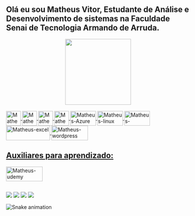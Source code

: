 ## Olá eu sou Matheus Vitor, Estudante de Análise e Desenvolvimento de sistemas na Faculdade Senai de Tecnologia Armando de Arruda.
<div align="center">
  <a href="https://github.com/matheusVitor1">
  <img height="180em" src="https://github-readme-stats.vercel.app/api?username=matheusVitor1&show_icons=true&theme=dracula&include_all_commits=true&count_private=true"/>

</div>
  <div style="display: inline_block"><br>
  <img align="center" alt="Matheus-C++" height="40" width="40" src="https://cdn.jsdelivr.net/gh/devicons/devicon/icons/cplusplus/cplusplus-original.svg">
  <img align="center" alt="Matheus-java" height="40" width="40" src="https://cdn.jsdelivr.net/gh/devicons/devicon/icons/java/java-plain.svg">
  <img align="center" alt="Matheus-MySql" height="40" width="40" src="https://cdn.jsdelivr.net/gh/devicons/devicon/icons/mysql/mysql-plain-wordmark.svg">
  <img align="center" alt="Matheus-python" height="40" width="40" src="https://cdn.jsdelivr.net/gh/devicons/devicon/icons/python/python-plain-wordmark.svg">
  <img align="center" alt="Matheus-Azure" height="40" width="70" src="https://cdn.jsdelivr.net/gh/devicons/devicon/icons/azure/azure-original.svg">
  <img align="center" alt="Matheus-linux" height="40" width="70" src="https://img.shields.io/badge/Linux-FCC624?style=for-the-badge&logo=linux&logoColor=black">
  <img align="center" alt="Matheus-windows" height="40" width="70" src="https://img.shields.io/badge/Windows-0078D6?style=for-the-badge&logo=windows&logoColor=white">
  <img align="center" alt="Matheus-excel" height="40" width="120" src="https://img.shields.io/badge/Microsoft_Excel-217346?style=for-the-badge&logo=microsoft-excel&logoColor=white">   
  <img align="center" alt="Matheus-wordpress" height="40" width="100" src="https://img.shields.io/badge/Wordpress-21759B?style=for-the-badge&logo=wordpress&logoColor=white">
  
</div>   
    
    
 ## Auxiliares para aprendizado:
 </div>
  <img align="center" alt="Matheus-udemy" height="40" width="100" src="https://img.shields.io/badge/Udemy-EC5252?style=for-the-badge&logo=Udemy&logoColor=white">
 
 </div> 
 
 ##
    
<div> 
    
 <a href="https://www.twitch.tv/if_void" target="_blank"><img src="https://img.shields.io/badge/Twitch-9146FF?style=for-the-badge&logo=twitch&logoColor=white" target="_blank"></a>
 <a href="https://discord.gg/Mkwy2TpA" target="_blank"><img src="https://img.shields.io/badge/Discord-7289DA?style=for-the-badge&logo=discord&logoColor=white" target="_blank"></a> 
    <a href = "mailto:matheus_vitoralves@hotmail.com"><img src="https://img.shields.io/badge/Microsoft_Outlook-0078D4?style=for-the-badge&logo=microsoft-outlook&logoColor=white" target="_blank"></a>
  <a href="https://www.linkedin.com/in/matheus-vitor-alves-oliveira-b3aa2916a" target="_blank"><img src="https://img.shields.io/badge/-LinkedIn-%230077B5?style=for-the-badge&logo=linkedin&logoColor=white" target="_blank"></a> 
 
  ![Snake animation](https://github.com/matheusVitor1/rafaballerini/blob/output/github-contribution-grid-snake.svg)
 
</div>
